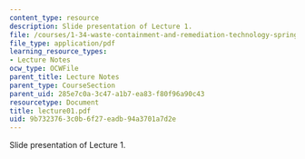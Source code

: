 ```yaml
---
content_type: resource
description: Slide presentation of Lecture 1.
file: /courses/1-34-waste-containment-and-remediation-technology-spring-2004/9b7323763c0b6f27eadb94a3701a7d2e_lecture01.pdf
file_type: application/pdf
learning_resource_types:
- Lecture Notes
ocw_type: OCWFile
parent_title: Lecture Notes
parent_type: CourseSection
parent_uid: 285e7c0a-3c47-a1b7-ea83-f80f96a90c43
resourcetype: Document
title: lecture01.pdf
uid: 9b732376-3c0b-6f27-eadb-94a3701a7d2e
---
```

Slide presentation of Lecture 1.

